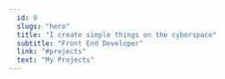 ```yaml
---
  id: 0
  slugs: "hero"
  title: "I create simple things on the cyberspace"
  subtitle: "Front End Developer"
  link: "#projects"
  text: "My Projects"
---
```

